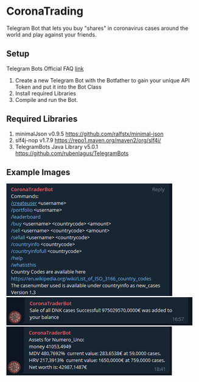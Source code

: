 # CoronaTrading
Telegram Bot that lets you buy "shares" in coronavirus cases around the world and play against your friends.
## Setup
Telegram Bots Official FAQ [link](https://core.telegram.org/bots/faq)
1. Create a new Telegram Bot with the Botfather to gain your unique API Token and put it into the Bot Class
2. Install required Libraries
3. Compile and run the Bot. 
## Required Libraries
1. minimalJson v0.9.5 https://github.com/ralfstx/minimal-json
2. slf4j-nop v1.7.9 https://repo1.maven.org/maven2/org/slf4j/
3. TelegramBots Java Library v5.0.1 https://github.com/rubenlagus/TelegramBots
## Example Images
![alt text](https://raw.githubusercontent.com/ottoblep/CoronaTrading/main/example2.PNG)
![alt text](https://raw.githubusercontent.com/ottoblep/CoronaTrading/main/example1.PNG)
![alt text](https://raw.githubusercontent.com/ottoblep/CoronaTrading/main/example3.PNG)



